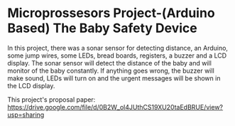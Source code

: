 # Microprossesors Project-(Arduino Based) The Baby Safety Device
 In this project, there was a sonar sensor for detecting distance, an Arduino, some jump wires, some LEDs, bread boards, registers, a buzzer and a LCD display. The sonar sensor will detect the distance of the baby and will monitor of the baby constantly. If anything goes wrong, the buzzer will make sound, LEDs will turn on and the urgent messages will be shown in the LCD display.
 
This project's proposal paper: https://drive.google.com/file/d/0B2W_ol4JUthCS19XU20taEdBRUE/view?usp=sharing
